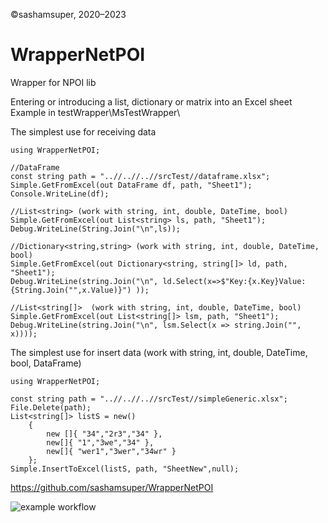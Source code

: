 ©sashamsuper, 2020–2023
# WrapperNetPOI
Wrapper for NPOI lib

Entering or introducing a list, dictionary or matrix into an Excel sheet
Example in testWrapper\MsTestWrapper\

The simplest use for receiving data

    using WrapperNetPOI;
    
    //DataFrame
    const string path = "..//..//..//srcTest//dataframe.xlsx";  
    Simple.GetFromExcel(out DataFrame df, path, "Sheet1");  
    Console.WriteLine(df);  

    //List<string> (work with string, int, double, DateTime, bool) 
    Simple.GetFromExcel(out List<string> ls, path, "Sheet1");  
    Debug.WriteLine(String.Join("\n",ls));  

    //Dictionary<string,string> (work with string, int, double, DateTime, bool) 
    Simple.GetFromExcel(out Dictionary<string, string[]> ld, path, "Sheet1");  
    Debug.WriteLine(string.Join("\n", ld.Select(x=>$"Key:{x.Key}Value:{String.Join("",x.Value)}") ));

    //List<string[]>  (work with string, int, double, DateTime, bool)
    Simple.GetFromExcel(out List<string[]> lsm, path, "Sheet1");  
    Debug.WriteLine(string.Join("\n", lsm.Select(x => string.Join("", x))));

The simplest use for insert data (work with string, int, double, DateTime, bool, DataFrame)

    using WrapperNetPOI;
    
    const string path = "..//..//..//srcTest//simpleGeneric.xlsx";  
    File.Delete(path);  
    List<string[]> listS = new()
        {
            new []{ "34","2r3","34" },
            new[]{ "1","3we","34" },
            new[]{ "wer1","3wer","34wr" }
        };
    Simple.InsertToExcel(listS, path, "SheetNew",null);

https://github.com/sashamsuper/WrapperNetPOI  
  

![example workflow](https://github.com/sashamsuper/WrapperNetPOI/actions/workflows/dotnet.yml/badge.svg)

